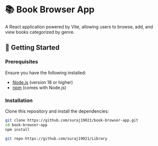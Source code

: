 # 📚 Book Browser App

A React application powered by Vite, allowing users to browse, add, and view books categorized by genre.

## 🚀 Getting Started

### Prerequisites

Ensure you have the following installed:

- [Node.js](https://nodejs.org/) (version 18 or higher)
- [npm](https://www.npmjs.com/) (comes with Node.js)

### Installation

Clone this repository and install the dependencies:

```bash
git clone https://github.com/suraj19021/book-browser-app.git
cd book-browser-app
npm install

git repo-https://github.com/suraj19021/Library
